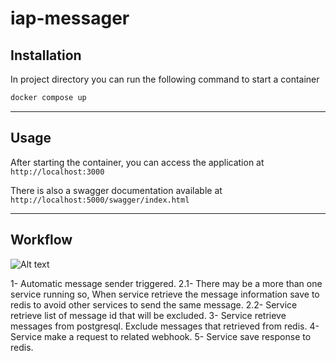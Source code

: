 # iap-messager



## Installation

In project directory you can run the following command to start a container

```bash
docker compose up
```
<hr>

## Usage

After starting the container, you can access the application at `http://localhost:3000`

There is also a swagger documentation available at `http://localhost:5000/swagger/index.html`

<hr>

## Workflow

![Alt text](./workflow.png)

1- Automatic message sender triggered.
2.1- There may be a more than one service running so, When service retrieve the message information save to redis to avoid other services to send the same message.
2.2- Service retrieve list of message id that will be excluded.
3- Service retrieve messages from postgresql. Exclude messages that retrieved from redis.
4- Service make a request to related webhook.
5- Service save response to redis.

